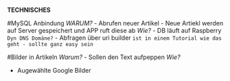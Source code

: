 **TECHNISCHES**

#MySQL Anbindung
  *WARUM?*
    - Abrufen neuer Artikel
    - Neue Artiekl werden auf Server gespeichert und APP ruft diese ab
  *Wie?*
    - DB läuft auf Raspberry `Dyn DNS Domäne?`
    - Abfragen über uri builder `ist in einem Tutorial wie das geht - sollte ganz easy sein`

#Bilder in Artikeln
  *Warum?*
    - Sollen den Text aufpeppen
  *Wie?*
  - Augewählte Google Bilder
